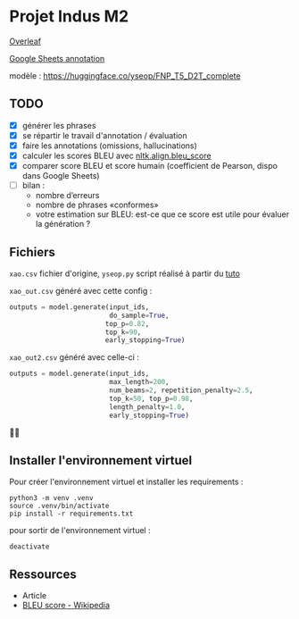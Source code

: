 # Projet Indus M2

[Overleaf](https://fr.overleaf.com/project/615c9fe3e1a8120147b935a1)

[Google Sheets annotation](https://docs.google.com/spreadsheets/d/1RWf7DEeyveHVb6NeW_HFATMZE_G53V4QXr72DgQJ18I/edit?usp=sharing)

modèle : https://huggingface.co/yseop/FNP_T5_D2T_complete

## TODO

- [x] générer les phrases
- [x] se répartir le travail d'annotation / évaluation
- [x] faire les annotations (omissions, hallucinations)
- [x] calculer les scores BLEU avec [nltk.align.bleu_score](https://www.nltk.org/_modules/nltk/align/bleu_score.html)
- [x] comparer score BLEU et score humain (coefficient de Pearson, dispo dans Google Sheets)
- [ ] bilan : 
  - nombre d’erreurs
  - nombre de phrases «conformes»
  - votre estimation sur BLEU: est-ce que ce score est utile pour
    évaluer la génération ?

## Fichiers

`xao.csv` fichier d'origine, `yseop.py` script réalisé à partir du [tuto](https://huggingface.co/yseop/FNP_T5_D2T_complete)

`xao_out.csv` généré avec cette config :

```python
outputs = model.generate(input_ids,
                         do_sample=True,
                        top_p=0.82,
                        top_k=90,
                        early_stopping=True)
```

`xao_out2.csv` généré avec celle-ci :

```python
outputs = model.generate(input_ids, 
                         max_length=200, 
                         num_beams=2, repetition_penalty=2.5, 
                         top_k=50, top_p=0.98,
                         length_penalty=1.0,
                         early_stopping=True)
```

:woman_shrugging:

## Installer l'environnement virtuel 

Pour créer l'environnement virtuel et installer les requirements :

```
python3 -m venv .venv
source .venv/bin/activate
pip install -r requirements.txt
```

pour sortir de l'environnement virtuel :

```
deactivate
```

## Ressources

- Article 
- [BLEU score - Wikipedia](https://en.wikipedia.org/wiki/BLEU)
